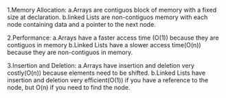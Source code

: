 1.Memory Allocation:
   a.Arrays are contiguos block of memory with a fixed size at declaration.
   b.linked Lists are non-contiguos memory with each node containing data and a pointer to the next node.
 
   2.Performance:
   a.Arrays have a faster access time (O(1)) because they are contiguos in memory
   b.Linked Lists have a slower access time(O(n)) because they are non-contiguos in memory.
 
   3.Insertion and Deletion:
   a.Arrays have insertion and deletion very costly(O(n)) because elements need to be shifted.
   b.Linked Lists have insertion and deletion very efficient(O(1)) if you have a reference to the node, but O(n) if you need to find the node.